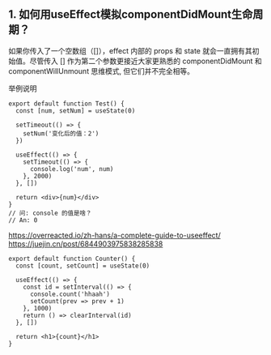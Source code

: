 ## 1. 如何用useEffect模拟componentDidMount生命周期？
如果你传入了一个空数组（[]），effect 内部的 props 和 state 就会一直拥有其初始值。尽管传入 [] 作为第二个参数更接近大家更熟悉的 componentDidMount 和 componentWillUnmount 思维模式, 但它们并不完全相等。

举例说明
```
export default function Test() {
  const [num, setNum] = useState(0)

  setTimeout(() => {
    setNum('变化后的值：2')
  })

  useEffect(() => {
    setTimeout(() => {
      console.log('num', num)
    }, 2000)
  }, [])

  return <div>{num}</div>
}
// 问: console 的值是啥？
// An: 0
```
https://overreacted.io/zh-hans/a-complete-guide-to-useeffect/
https://juejin.cn/post/6844903975838285838


```
export default function Counter() {
  const [count, setCount] = useState(0)

  useEffect(() => {
    const id = setInterval(() => {
      console.count('hhaah')
      setCount(prev => prev + 1)
    }, 1000)
    return () => clearInterval(id)
  }, [])

  return <h1>{count}</h1>
}

```